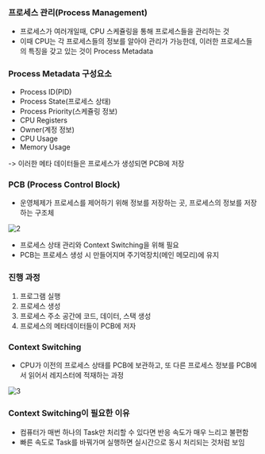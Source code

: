 ### 프로세스 관리(Process Management)

- 프로세스가 여러개일때, CPU 스케쥴링을 통해 프로세스들을 관리하는 것
- 이때 CPU는 각 프로세스들의 정보를 알아야 관리가 가능한데, 이러한 프로세스들의 특징을 갖고 있는 것이 Process Metadata

### Process Metadata 구성요소

- Process ID(PID)
- Process State(프로세스 상태)
- Process Priority(스케쥴링 정보)
- CPU Registers
- Owner(계정 정보)
- CPU Usage
- Memory Usage

 -> 이러한 메타 데이터들은 프로세스가 생성되면 PCB에 저장



### PCB (Process Control Block)

- 운영체제가 프로세스를 제어하기 위해 정보를 저장하는 곳, 프로세스의 정보를 저장하는 구조체

![2](https://user-images.githubusercontent.com/44665707/149255904-05bf4579-b4a9-4a1e-bd82-40fb00f10700.PNG)



- 프로세스 상태 관리와 Context Switching을 위해 필요
- PCB는 프로세스 생성 시 만들어지며 주기억장치(메인 메모리)에 유지



### 진행 과정

1. 프로그램 실행
2. 프로세스 생성
3. 프로세스 주소 공간에 코드, 데이터, 스택 생성
4. 프로세스의 메타데이터들이 PCB에 저자



### Context Switching

- CPU가 이전의 프로세스 상태를 PCB에 보관하고, 또 다른 프로세스 정보를 PCB에서 읽어서 레지스터에 적재하는 과정

![3](https://user-images.githubusercontent.com/44665707/149256156-60f4ef62-3e85-4292-901f-d07ec211cb82.PNG)



### Context Switching이 필요한 이유

- 컴퓨터가 매번 하나의 Task만 처리할 수 있다면 반응 속도가 매우 느리고 불편함
- 빠른 속도로 Task를 바꿔가며 실행하면 실시간으로 동시 처리되는 것처럼 보임